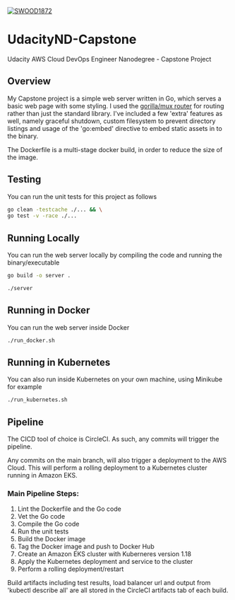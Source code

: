 [![SWOOD1872](https://circleci.com/gh/SWOOD1872/UdacityND-Capstone.svg?style=svg)](https://app.circleci.com/pipelines/github/SWOOD1872/UdacityND-Capstone)


# UdacityND-Capstone
Udacity AWS Cloud DevOps Engineer Nanodegree - Capstone Project

## Overview

My Capstone project is a simple web server written in Go, which serves a basic web page with some styling. I used the [gorilla/mux router](https://github.com/gorilla/mux) for routing rather than just the standard library. I've included a few 'extra' features as well, namely graceful shutdown, custom filesystem to prevent directory listings and usage of the 'go:embed' directive to embed static assets in to the binary.

The Dockerfile is a multi-stage docker build, in order to reduce the size of the image.

## Testing

You can run the unit tests for this project as follows

```bash
go clean -testcache ./... && \
go test -v -race ./...
```

## Running Locally

You can run the web server locally by compiling the code and running the binary/executable

```bash
go build -o server .

./server
```
## Running in Docker

You can run the web server inside Docker

```bash
./run_docker.sh
```

## Running in Kubernetes

You can also run inside Kubernetes on your own machine, using Minikube for example

```bash
./run_kubernetes.sh
```

## Pipeline

The CICD tool of choice is CircleCI. As such, any commits will trigger the pipeline.

Any commits on the main branch, will also trigger a deployment to the AWS Cloud. This will perform a rolling deployment to a Kubernetes cluster running in Amazon EKS.

### Main Pipeline Steps:

1. Lint the Dockerfile and the Go code
2. Vet the Go code
3. Compile the Go code
4. Run the unit tests
5. Build the Docker image
6. Tag the Docker image and push to Docker Hub
7. Create an Amazon EKS cluster with Kuberneres version 1.18
8. Apply the Kubernetes deployment and service to the cluster
9. Perform a rolling deployment/restart

Build artifacts including test results, load balancer url and output from 'kubectl describe all' are all stored in the CircleCI artifacts tab of each build.